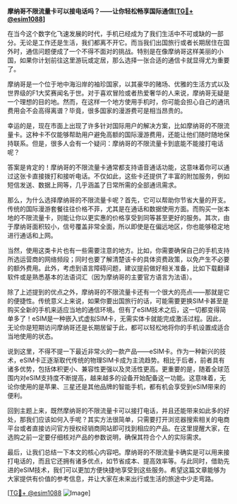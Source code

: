 **摩纳哥不限流量卡可以接电话吗？——让你轻松畅享国际通信[[TG💪+ @esim1088](https://t.me/s/esim1088)]**

在当今这个数字化飞速发展的时代，手机已经成为了我们生活中不可或缺的一部分。无论是工作还是生活，我们都离不开它。而当我们出国旅行或者长期居住在国外时，通信问题便成了一个不得不面对的挑战。特别是在像摩纳哥这样美丽的小国，如果你计划前往这里游玩或定居，那么选择一张合适的通信卡就显得尤为重要了。

摩纳哥是一个位于地中海沿岸的袖珍国家，以其豪华的赌场、优雅的生活方式以及世界级的F1大奖赛闻名于世。对于喜欢冒险或者热爱奢华的人来说，摩纳哥无疑是一个理想的目的地。然而，在这样一个地方使用手机时，你可能会担心自己的通讯费用会不会高得离谱？毕竟，很多国家的漫游费可是相当昂贵的。

幸运的是，现在市面上出现了许多针对国际用户的解决方案，比如摩纳哥的不限流量卡。这种卡不仅能够帮助用户避免高额的国际漫游费用，还能让他们随时随地保持联系。但是，很多人会有一个疑问：摩纳哥的不限流量卡到底能不能接打电话呢？

答案是肯定的！摩纳哥的不限流量卡通常都支持语音通话功能，这意味着你可以通过这张卡直接拨打和接听电话。不仅如此，这些卡还提供了丰富的附加服务，例如短信发送、数据上网等，几乎涵盖了日常所需的全部通讯需求。

那么，为什么选择摩纳哥的不限流量卡呢？首先，它可以帮助你节省大量的开支。传统的国际漫游套餐往往价格不菲，尤其是在通话和数据使用方面。而购买一张本地的不限流量卡，则能让你以更实惠的价格享受到同等甚至更好的服务。其次，由于摩纳哥面积较小，信号覆盖非常全面，所以即使是在偏远地区，你也能够稳定地进行通话和上网。

当然，使用这类卡片也有一些需要注意的地方。比如，你需要确保自己的手机支持所选运营商的网络频段；同时也要了解清楚该卡的具体资费政策，以免产生不必要的额外费用。此外，考虑到语言障碍问题，建议提前做好相关准备，比如下载翻译软件或是熟悉基本的法语词汇（因为摩纳哥的主要官方语言为法语）。

除了上述提到的优点之外，摩纳哥的不限流量卡还有一个很大的亮点——那就是它的便捷性。传统意义上来说，如果你要出国旅行的话，可能需要更换SIM卡甚至是购买全新的手机来适应当地的通信环境。但有了eSIM技术之后，这一切都变得简单多了！eSIM是一种嵌入式虚拟SIM卡，无需实体卡就能完成激活过程。因此，无论你是短期访问摩纳哥还是长期居留于此，都可以轻松地将你的手机设置成适合当地使用的状态。

说到这里，不得不提一下最近非常火的一款产品——eSIM卡。作为一种新兴的技术，eSIM卡正逐渐取代传统的物理SIM卡成为主流趋势。相比于后者，前者具有诸多优势，包括体积更小、兼容性更强以及灵活性更高。更重要的是，随着全球范围内对eSIM支持度不断提高，越来越多的设备开始配备这一功能。这意味着，无论你使用的是苹果、三星还是其他品牌的智能手机，都有机会享受到eSIM带来的便利。

回到主题上来，既然摩纳哥的不限流量卡可以接打电话，并且还能带来如此多的好处，那我们应该如何入手呢？其实方法很简单，只需要打开浏览器搜索相关的电商平台或者直接访问官方授权经销商网站即可找到相应的产品。在这里提醒大家，在选购之前一定要仔细核对产品的参数说明，确保其符合个人的实际需求。

最后，让我们总结一下本文的核心内容吧。摩纳哥的不限流量卡确实是可以用来接打电话的，而且它还拥有诸多优点，如节省成本、提高效率等。与此同时，借助先进的eSIM技术，我们可以更加方便快捷地享受到这些服务。希望这篇文章能够为大家提供有价值的参考信息，并让大家在未来出行或生活的旅途中少走弯路。

[[TG💪+ @esim1088](https://t.me/s/esim1088) ![Image](https://i.postimg.cc/4NQfJmqS/Snipaste-2025-05-13-00-14-12.png)]